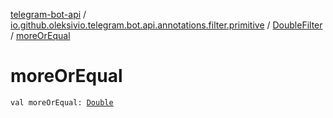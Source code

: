 [telegram-bot-api](../../index.md) / [io.github.oleksivio.telegram.bot.api.annotations.filter.primitive](../index.md) / [DoubleFilter](index.md) / [moreOrEqual](./more-or-equal.md)

# moreOrEqual

`val moreOrEqual: `[`Double`](https://kotlinlang.org/api/latest/jvm/stdlib/kotlin/-double/index.html)